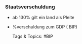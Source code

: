 ### Staatsverschuldung

- ab 130% gilt ein land als Pleite
- %verschuldung zum GDP ( BIP)


   Tags & Topics:
   #BIP